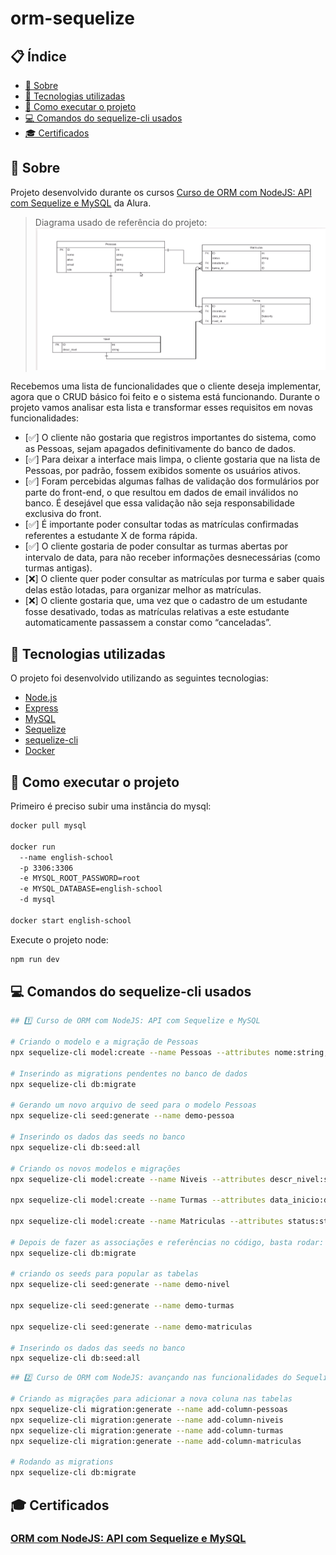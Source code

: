 # orm-sequelize

## 📋 Índice
- [📖 Sobre](#-Sobre)
- [🚀 Tecnologias utilizadas](#-Tecnologias-utilizadas)
- [📌 Como executar o projeto](#-Como-executar-o-projeto)
- [💻 Comandos do sequelize-cli usados](#-Comandos-do-sequelize-cli-usados)
- [🎓 Certificados](#-Certificados)

## 📖 Sobre
Projeto desenvolvido durante os cursos [Curso de ORM com NodeJS: API com Sequelize e MySQL](https://cursos.alura.com.br/course/orm-nodejs-api-sequelize-mysql) da Alura.

> Diagrama usado de referência do projeto:
![Diagrama](assets/diagram.png)

Recebemos uma lista de funcionalidades que o cliente deseja implementar, agora que o CRUD básico foi feito e o sistema está funcionando. Durante o projeto vamos analisar esta lista e transformar esses requisitos em novas funcionalidades: 

- [✅] O cliente não gostaria que registros importantes do sistema, como as Pessoas, sejam apagados definitivamente do banco de dados. 
- [✅] Para deixar a interface mais limpa, o cliente gostaria que na lista de Pessoas, por padrão, fossem exibidos somente os usuários ativos.
- [✅] Foram percebidas algumas falhas de validação dos formulários por parte do front-end, o que resultou em dados de email inválidos no banco. É desejável que essa validação não seja responsabilidade exclusiva do front.
- [✅] É importante poder consultar todas as matrículas confirmadas referentes a estudante X de forma rápida.
- [✅] O cliente gostaria de poder consultar as turmas abertas por intervalo de data, para não receber informações desnecessárias (como turmas antigas).
- [❌] O cliente quer poder consultar as matrículas por turma e saber quais delas estão lotadas, para organizar melhor as matrículas.
- [❌] O cliente gostaria que, uma vez que o cadastro de um estudante fosse desativado, todas as matrículas relativas a este estudante automaticamente passassem a constar como “canceladas”.

## 🚀 Tecnologias utilizadas
O projeto foi desenvolvido utilizando as seguintes tecnologias:

- [Node.js](https://nodejs.org/en)
- [Express](https://expressjs.com/)
- [MySQL](https://www.mysql.com/)
- [Sequelize](https://sequelize.org/)
- [sequelize-cli](https://github.com/sequelize/cli)
- [Docker](https://www.docker.com/)

## 📌 Como executar o projeto

Primeiro é preciso subir uma instância do mysql:
```bash
docker pull mysql

docker run 
  --name english-school
  -p 3306:3306
  -e MYSQL_ROOT_PASSWORD=root
  -e MYSQL_DATABASE=english-school
  -d mysql

docker start english-school
```

Execute o projeto node:
```bash
npm run dev
```
## 💻 Comandos do sequelize-cli usados

```bash
## 1️⃣ Curso de ORM com NodeJS: API com Sequelize e MySQL

# Criando o modelo e a migração de Pessoas
npx sequelize-cli model:create --name Pessoas --attributes nome:string,ativo:boolean,email:string,role:string

# Inserindo as migrations pendentes no banco de dados
npx sequelize-cli db:migrate

# Gerando um novo arquivo de seed para o modelo Pessoas
npx sequelize-cli seed:generate --name demo-pessoa

# Inserindo os dados das seeds no banco
npx sequelize-cli db:seed:all

# Criando os novos modelos e migrações
npx sequelize-cli model:create --name Niveis --attributes descr_nivel:string

npx sequelize-cli model:create --name Turmas --attributes data_inicio:dateonly

npx sequelize-cli model:create --name Matriculas --attributes status:string

# Depois de fazer as associações e referências no código, basta rodar:
npx sequelize-cli db:migrate

# criando os seeds para popular as tabelas
npx sequelize-cli seed:generate --name demo-nivel

npx sequelize-cli seed:generate --name demo-turmas

npx sequelize-cli seed:generate --name demo-matriculas

# Inserindo os dados das seeds no banco
npx sequelize-cli db:seed:all
```

```bash
## 2️⃣ Curso de ORM com NodeJS: avançando nas funcionalidades do Sequelize

# Criando as migrações para adicionar a nova coluna nas tabelas
npx sequelize-cli migration:generate --name add-column-pessoas
npx sequelize-cli migration:generate --name add-column-niveis
npx sequelize-cli migration:generate --name add-column-turmas
npx sequelize-cli migration:generate --name add-column-matriculas

# Rodando as migrations
npx sequelize-cli db:migrate
```

## 🎓 Certificados
### [ORM com NodeJS: API com Sequelize e MySQL](https://cursos.alura.com.br/certificate/d72a0efc-d5bf-4d51-8fd0-220fba2f7908?lang=pt_BR)
